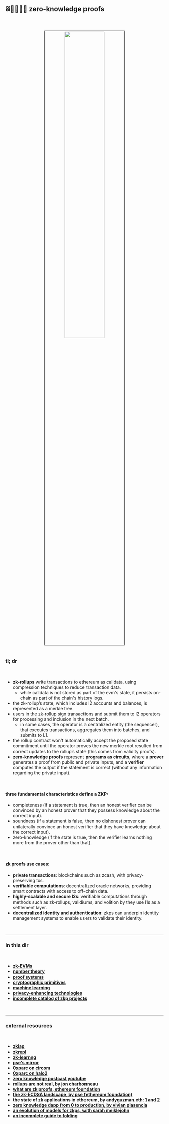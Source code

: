 ## ⛓🫱🏻‍🫲🏽 zero-knowledge proofs

<br>

<p align="center">
<img src="https://user-images.githubusercontent.com/1130416/234397705-090a0c7b-5d96-49f8-8eaa-183297e3fe37.png" width="50%" align="center" style="padding:1px;border:1px solid black;"/>

<br>
<br>

### tl; dr

<br>

* **zk-rollups** write transactions to ethereum as calldata, using compression techniques to reduce transaction data.
  * while calldata is not stored as part of the evm's state, it persists on-chain as part of the chain's history logs.
* the zk-rollup’s state, which includes l2 accounts and balances, is represented as a merkle tree.
* users in the zk-rollup sign transactions and submit them to l2 operators for processing and inclusion in the next batch.
    * in some cases, the operator is a centralized entity (the sequencer), that executes transactions, aggregates them into batches, and submits to L1.
* the rollup contract won't automatically accept the proposed state commitment until the operator proves the new merkle root resulted from correct updates to the rollup’s state (this comes from validity proofs).
* **zero-knowledge proofs** represent **programs as circuits**, where a **prover** generates a proof from public and private inputs, and a **verifier** computes the output if the statement is correct (without any information regarding the private input).

<br>

#### three fundamental characteristics define a ZKP:
  * completeness (if a statement is true, then an honest verifier can be convinced by an honest prover that they possess knowledge about the correct input).
  * soundness (if a statement is false, then no dishonest prover can unilaterally convince an honest verifier that they have knowledge about the correct input).
  * zero-knowledge (if the state is true, then the verifier learns nothing more from the prover other than that).

<br>

#### zk proofs use cases:
  * **private transactions**: blockchains such as zcash, with privacy-preserving txs.
  * **verifiable computations**: decentralized oracle networks, providing smart contracts with access to off-chain data.
  * **highly-scalable and secure l2s**: verifiable computations through methods such as zk-rollups, validiums, and volition by they use l1s as a settlement layer.
  * **decentralized identity and authentication**: zkps can underpin identity management systems to enable users to validate their identity.



<br>

---

### in this dir

<br>

* **[zk-EVMs](zkEVM)**
* **[number theory](number_theory)**
* **[proof systems](proofs)**
* **[cryptographic primitives](primitives)**
* **[machine learning](applications/ml.md)**
* **[privacy-enhancing technologies](applications/privacy_enhancing_technologies.md)**
* **[incomplete catalog of zkp projects](applications/zkp_projects.md)**


<br>

----


### external resources

<br>

* **[zkiap](https://zkiap.com/)**
* **[zkrepl](https://zkrepl.dev/)**
* **[zk-learnng](https://zk-learning.org/)**
* **[pse's mirror](https://mirror.xyz/privacy-scaling-explorations.eth)**
* **[0xparc on circom](https://learn.0xparc.org/circom/)**
* **[0xparc on halo2](https://learn.0xparc.org/halo2/)**
* **[zero knowledge postcast youtube](https://www.youtube.com/@zeroknowledgefm)**
* **[rollups are not real, by jon charbonneau](https://joncharbonneau.substack.com/p/rollups-arent-real)**
* **[what are zk proofs, ethereum foundation](https://ethereum.org/en/zero-knowledge-proofs/)**
* **[the zk-ECDSA landscape, by pse (ethereum foundation)](https://mirror.xyz/privacy-scaling-explorations.eth/djxf2g9VzUcss1e-gWIL2DSRD4stWggtTOcgsv1RlxY)**
* **the state of zk applications in ethereum, by andyguzman.eth: [1](https://mirror.xyz/andyguzman.eth/p4nNk7Rr-2i-uZDO_lTHJEWtNv3nYt2N2z3Cwly8RHc) and [2](https://mirror.xyz/andyguzman.eth/ZZRLBlx2KjlNnQ84v1doMKg_8QO-XRjYxFfT1Fm_ZDw)**
* **[zero knowledge dapp from 0 to production, by vivian plasencia](https://vivianblog.hashnode.dev/how-to-create-a-zero-knowledge-dapp-from-zero-to-production)**
* **[an evolution of models for zkps, with sarah meiklejohn](https://youtube.com/watch?v=HO97kVMI3SE&t=2s)**
* **[an incomplete guide to folding](https://taiko.mirror.xyz/tk8LoE-rC2w0MJ4wCWwaJwbq8-Ih8DXnLUf7aJX1FbU)**


